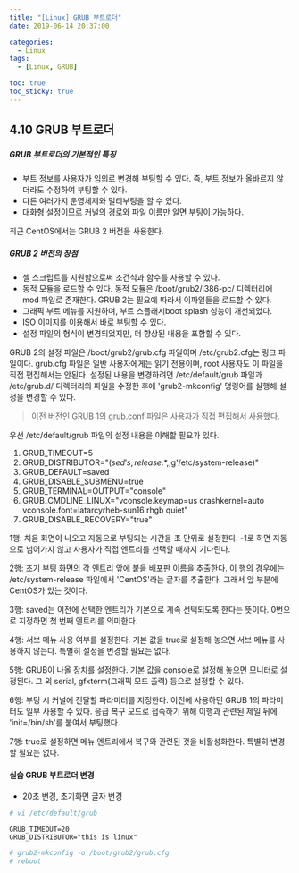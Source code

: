 ```yaml
---
title: "[Linux] GRUB 부트로더"
date: 2019-06-14 20:37:00

categories:
  - Linux
tags:
  - [Linux, GRUB]

toc: true
toc_sticky: true
---
```


## 4.10 GRUB 부트로더

##### GRUB 부트로더의 기본적인 특징

- 부트 정보를 사용자가 임의로 변경해 부팅할 수 있다. 즉, 부트 정보가 올바르지 않더라도 수정하여 부팅할 수 있다.
- 다른 여러가지 운영체제와 멀티부팅을 할 수 있다.
- 대화형 설정이므로 커널의 경로와 파일 이름만 알면 부팅이 가능하다.

최근 CentOS에서는 GRUB 2 버전을 사용한다.

##### GRUB 2 버전의 장점

- 셸 스크립트를 지원함으로써 조건식과 함수를 사용할 수 있다.
- 동적 모듈을 로드할 수 있다. 동적 모듈은 /boot/grub2/i386-pc/ 디렉터리에 mod 파일로 존재한다. GRUB 2는 필요에 따라서 이파일들을 로드할 수 있다.
- 그래픽 부트 메뉴를 지원하며, 부트 스플래시boot splash 성능이 개선되었다.
- ISO 이미지를 이용해서 바로 부팅할 수 있다.
- 설정 파일의 형식이 변경되었지만, 더 향상된 내용을 포함할 수 있다.

GRUB 2의 설정 파일은 /boot/grub2/grub.cfg 파일이며 /etc/grub2.cfg는 링크 파일이다. grub.cfg 파일은 일반 사용자에게는 읽기 전용이며, root 사용자도 이 파일을 직접 편집해서는 안된다. 설정된 내용을 변경하려면 /etc/default/grub 파일과 /etc/grub.d/ 디렉터리의 파일을 수정한 후에 'grub2-mkconfig' 명령어를 실행해 설정을 변경할 수 있다.

> 이전 버전인 GRUB 1의 grub.conf 파일은 사용자가 직접 편집해서 사용했다.

우선 /etc/default/grub 파일의 설정 내용을 이해할 필요가 있다.

1. GRUB_TIMEOUT=5
2. GRUB_DISTRIBUTOR="$(sed's,release.*$,,g'/etc/system-release)"
3. GRUB_DEFAULT=saved
4. GRUB_DISABLE_SUBMENU=true
5. GRUB_TERMINAL=OUTPUT="console"
6. GRUB_CMDLINE_LINUX="vconsole.keymap=us crashkernel=auto vconsole.font=latarcyrheb-sun16 rhgb quiet"
7. GRUB_DISABLE_RECOVERY="true"

1행: 처음 화면이 나오고 자동으로 부팅되는 시간을 초 단위로 설정한다. -1로 하면 자동으로 넘어가지 않고 사용자가 직접 엔트리를 선택할 때까지 기다린다.

2행: 초기 부팅 화면의 각 엔트리 앞에 붙을 배포판 이름을 추출한다. 이 행의 경우에는 /etc/system-release 파일에서 'CentOS'라는 글자를 추출한다. 그래서 앞 부분에 CentOS가 있는 것이다.

3행: saved는 이전에 선택한 엔트리가 기본으로 계속 선택되도록 한다는 뜻이다. 0번으로 지정하면 첫 번째 엔트리를 의미한다.

4행: 서브 메뉴 사용 여부를 설정한다. 기본 값을 true로 설정해 놓으면 서브 메뉴를 사용하지 않는다. 특별히 설정을 변경할 필요는 없다.

5행: GRUB이 나올 장치를 설정한다. 기본 값을 console로 설정해 놓으면 모니터로 설정된다. 그 외 serial, gfxterm(그래픽 모드 출력) 등으로 설정할 수 있다.

6행: 부팅 시 커널에 전달할 파라미터를 지정한다. 이전에 사용하던 GRUB 1의 파라미터도 일부 사용할 수 있다. 응급 복구 모드로 접속하기 위해 이행과 관련된 제일 뒤에 'init=/bin/sh'를 붙여서 부팅했다.

7행: true로 설정하면 메뉴 엔트리에서 복구와 관련된 것을 비활성화한다. 특별히 변경할 필요는 없다.

#### 실습 GRUB 부트로더 변경

- 20초 변경, 초기화면 글자 변경

```bash
# vi /etc/default/grub
```

```
GRUB_TIMEOUT=20
GRUB_DISTRIBUTOR="this is linux"
```

```bash
# grub2-mkconfig -o /boot/grub2/grub.cfg
# reboot
```
